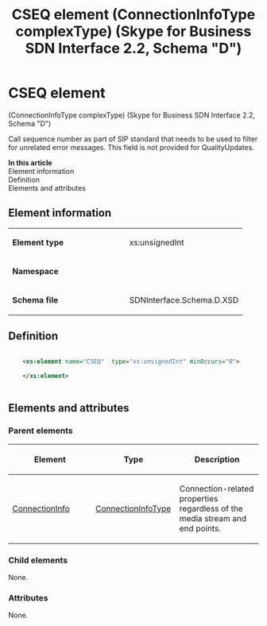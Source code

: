 ﻿---
title: CSEQ element (ConnectionInfoType complexType) (Skype for Business SDN Interface 2.2, Schema "D")
TOCTitle: CSEQ element
ms:assetid: 1f77eda5-0bee-f83b-9576-a6ea8187bafe
ms:mtpsurl: https://msdn.microsoft.com/en-us/library/Mt149464(v=office.16)
ms:contentKeyID: 65855411
ms.date: 08/24/2015
mtps_version: v=office.16
dev_langs:
- xml
---

# CSEQ element 

(ConnectionInfoType complexType) (Skype for Business SDN Interface 2.2, Schema \"D\")

Call sequence number as part of SIP standard that needs to be used to filter for unrelated error messages. This field is not provided for QualityUpdates.


**In this article**  
Element information  
Definition  
Elements and attributes  

## Element information

<table>
<colgroup>
<col style="width: 50%" />
<col style="width: 50%" />
</colgroup>
<tbody>
<tr class="odd">
<td><p><strong>Element type</strong></p></td>
<td><p>xs:unsignedInt</p></td>
</tr>
<tr class="even">
<td><p><strong>Namespace</strong></p></td>
<td><p></p></td>
</tr>
<tr class="odd">
<td><p><strong>Schema file</strong></p></td>
<td><p>SDNInterface.Schema.D.XSD</p></td>
</tr>
</tbody>
</table>


## Definition

``` xml

    <xs:element name="CSEQ"  type="xs:unsignedInt" minOccurs="0">
    
    </xs:element>
  
```

## Elements and attributes

### Parent elements

<table>
<colgroup>
<col style="width: 33%" />
<col style="width: 33%" />
<col style="width: 33%" />
</colgroup>
<thead>
<tr class="header">
<th><p>Element</p></th>
<th><p>Type</p></th>
<th><p>Description</p></th>
</tr>
</thead>
<tbody>
<tr class="odd">
<td><p><a href="connectioninfo-element-messagetype-complextype-skype-for-business-sdn-interface-2-2-schema-d.md">ConnectionInfo</a></p></td>
<td><p><a href="connectioninfotype-complextype-skype-for-business-sdn-interface-2-2-schema-d.md">ConnectionInfoType</a></p></td>
<td><p>Connection-related properties regardless of the media stream and end points.</p></td>
</tr>
</tbody>
</table>


### Child elements

None.

### Attributes

None.


